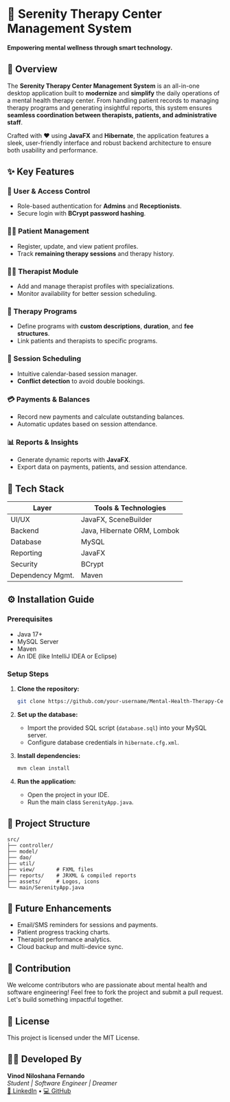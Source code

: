 # 🌿 Serenity Therapy Center Management System

**Empowering mental wellness through smart technology.**

## 🧠 Overview

The **Serenity Therapy Center Management System** is an all-in-one desktop application built to **modernize** and **simplify** the daily operations of a mental health therapy center. From handling patient records to managing therapy programs and generating insightful reports, this system ensures **seamless coordination between therapists, patients, and administrative staff**.

Crafted with ❤️ using **JavaFX** and **Hibernate**, the application features a sleek, user-friendly interface and robust backend architecture to ensure both usability and performance.

## ✨ Key Features

### 👤 User & Access Control
* Role-based authentication for **Admins** and **Receptionists**.
* Secure login with **BCrypt password hashing**.

### 🧍‍♂️ Patient Management
* Register, update, and view patient profiles.
* Track **remaining therapy sessions** and therapy history.

### 🧑‍⚕️ Therapist Module
* Add and manage therapist profiles with specializations.
* Monitor availability for better session scheduling.

### 🧘 Therapy Programs
* Define programs with **custom descriptions**, **duration**, and **fee structures**.
* Link patients and therapists to specific programs.

### 📅 Session Scheduling
* Intuitive calendar-based session manager.
* **Conflict detection** to avoid double bookings.

### 💳 Payments & Balances
* Record new payments and calculate outstanding balances.
* Automatic updates based on session attendance.

### 📊 Reports & Insights
* Generate dynamic reports with **JavaFX**.
* Export data on payments, patients, and session attendance.

## 🧰 Tech Stack

| Layer | Tools & Technologies |
|-------|----------------------|
| UI/UX | JavaFX, SceneBuilder |
| Backend | Java, Hibernate ORM, Lombok |
| Database | MySQL |
| Reporting | JavaFX |
| Security | BCrypt |
| Dependency Mgmt. | Maven |

## ⚙️ Installation Guide

### Prerequisites
* Java 17+
* MySQL Server
* Maven
* An IDE (like IntelliJ IDEA or Eclipse)

### Setup Steps
1. **Clone the repository:**
   ```bash
   git clone https://github.com/your-username/Mental-Health-Therapy-Center.git
   ```

2. **Set up the database:**
    * Import the provided SQL script (`database.sql`) into your MySQL server.
    * Configure database credentials in `hibernate.cfg.xml`.

3. **Install dependencies:**
   ```bash
   mvn clean install
   ```

4. **Run the application:**
    * Open the project in your IDE.
    * Run the main class `SerenityApp.java`.

## 📁 Project Structure
```
src/
├── controller/
├── model/
├── dao/
├── util/
├── view/       # FXML files
├── reports/    # JRXML & compiled reports
├── assets/     # Logos, icons
└── main/SerenityApp.java
```

## 📌 Future Enhancements
* Email/SMS reminders for sessions and payments.
* Patient progress tracking charts.
* Therapist performance analytics.
* Cloud backup and multi-device sync.

## 🤝 Contribution
We welcome contributors who are passionate about mental health and software engineering! Feel free to fork the project and submit a pull request. Let's build something impactful together.

## 🧾 License
This project is licensed under the MIT License.

## 👨‍💻 Developed By
**Vinod Niloshana Fernando**  
*Student | Software Engineer | Dreamer*  
[🔗 LinkedIn](https://www.linkedin.com/in/vinod-niloshana-09678731a/) • [💻 GitHub](https://github.com/Vinod663)
